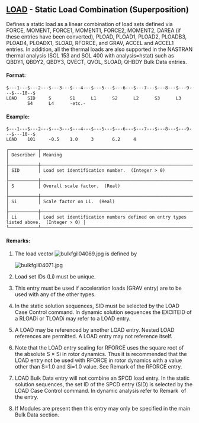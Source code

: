 ## [LOAD](https://help.hexagonmi.com/bundle/MSC_Nastran_2022.4/page/Nastran_Combined_Book/qrg/bulkfgil/TOC.LOAD.xhtml) - Static Load Combination (Superposition)

Defines a static load as a linear combination of load sets defined via FORCE, MOMENT, FORCE1, MOMENT1, FORCE2, MOMENT2, DAREA (if these entries have been converted), PLOAD, PLOAD1, PLOAD2, PLOADB3, PLOAD4, PLOADX1, SLOAD, RFORCE, and GRAV, ACCEL and ACCEL1 entries. In addition, all the thermal loads are also supported in the NASTRAN thermal analysis (SOL 153 and SOL 400 with analysis=hstat) such as QBDY1, QBDY2, QBDY3, QVECT, QVOL, SLOAD, QHBDY Bulk Data entries.

#### Format:

```nastran
$---1---$---2---$---3---$---4---$---5---$---6---$---7---$---8---$---9---$---10--$
LOAD    SID     S       S1      L1      S2      L2      S3      L3              
        S4      L4      -etc.-                                                  
```
#### Example:

```nastran
$---1---$---2---$---3---$---4---$---5---$---6---$---7---$---8---$---9---$---10--$
LOAD    101     -0.5    1.0     3       6.2     4                               
```
```text
┌───────────┬─────────────────────────────────────────────────────────────────────────────────────┐
│ Describer │ Meaning                                                                             │
├───────────┼─────────────────────────────────────────────────────────────────────────────────────┤
│ SID       │ Load set identification number.  (Integer > 0)                                      │
├───────────┼─────────────────────────────────────────────────────────────────────────────────────┤
│ S         │ Overall scale factor.  (Real)                                                       │
├───────────┼─────────────────────────────────────────────────────────────────────────────────────┤
│ Si        │ Scale factor on Li.  (Real)                                                         │
├───────────┼─────────────────────────────────────────────────────────────────────────────────────┤
│ Li        │ Load set identification numbers defined on entry types listed above.  (Integer > 0) │
└───────────┴─────────────────────────────────────────────────────────────────────────────────────┘
```
#### Remarks:

1. The load vector  ![bulkfgil04069.jpg](https://help-be.hexagonmi.com/bundle/MSC_Nastran_2022.4/page/Nastran_Combined_Book/qrg/bulkfgil/../../../assets/bulkfgil04069.jpg?_LANG=enus)  is defined by

     ![bulkfgil04071.jpg](https://help-be.hexagonmi.com/bundle/MSC_Nastran_2022.4/page/Nastran_Combined_Book/qrg/bulkfgil/../../../assets/bulkfgil04071.jpg?_LANG=enus)  

2. Load set IDs (Li) must be unique.

3. This entry must be used if acceleration loads (GRAV entry) are to be used with any of the other types.

4. In the static solution sequences, SID must be selected by the LOAD Case Control command. In dynamic solution sequences the EXCITEID of a RLOADi or TLOADi may refer to a LOAD entry.

5. A LOAD may be referenced by another LOAD entry. Nested LOAD references are permitted. A LOAD entry may not reference itself.

6. Note that the LOAD entry scaling for RFORCE uses the square root of the absolute S × Si in rotor dynamics. Thus it is recommended that the LOAD entry not be used with RFORCE in rotor dynamics with a value other than S=1.0 and Si=1.0 value. See Remark   of the RFORCE entry.

7. LOAD Bulk Data entry will not combine an SPCD load entry. In the static solution sequences, the set ID of the SPCD entry (SID) is selected by the LOAD Case Control command. In dynamic analysis refer to Remark   of the   entry.

8. If Modules are present then this entry may only be specified in the main Bulk Data section.

